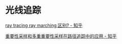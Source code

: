 # 光线追踪

[ ray tracing ray marching 区别? - 知乎](https://www.zhihu.com/question/29863225)

[重要性采样和多重重要性采样在路径追踪中的应用 - 知乎](https://zhuanlan.zhihu.com/p/360420413)